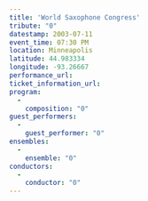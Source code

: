 ```yaml
---
title: 'World Saxophone Congress'
tribute: "0"
datestamp: 2003-07-11
event_time: 07:30 PM
location: Minneapolis
latitude: 44.983334
longitude: -93.26667
performance_url: 
ticket_information_url: 
program: 
  -
    composition: "0"
guest_performers: 
  -
    guest_performer: "0"
ensembles: 
  -
    ensemble: "0"
conductors: 
  -
    conductor: "0"
---
```

